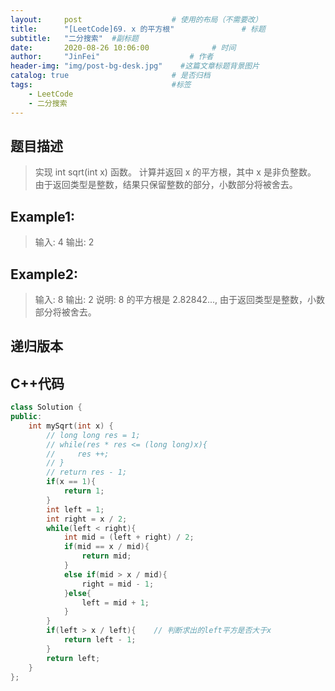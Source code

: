 ```yaml
---
layout:     post                    # 使用的布局（不需要改） 
title:      "[LeetCode]69. x 的平方根"               # 标题  
subtitle:   "二分搜索"  #副标题 
date:       2020-08-26 10:06:00              # 时间 
author:     "JinFei"                    # 作者 
header-img: "img/post-bg-desk.jpg"    #这篇文章标题背景图片 
catalog: true                       # 是否归档 
tags:                               #标签     
    - LeetCode 
    - 二分搜索
---
```


## 题目描述
> 实现 int sqrt(int x) 函数。
计算并返回 x 的平方根，其中 x 是非负整数。
由于返回类型是整数，结果只保留整数的部分，小数部分将被舍去。

## Example1:
 
> 输入: 4
输出: 2


## Example2:
 
> 输入: 8
输出: 2
说明: 8 的平方根是 2.82842..., 
     由于返回类型是整数，小数部分将被舍去。


## 递归版本

## C++代码
```C++
class Solution {
public:
    int mySqrt(int x) {
        // long long res = 1;
        // while(res * res <= (long long)x){
        //     res ++;
        // }
        // return res - 1;
        if(x == 1){
            return 1;
        }
        int left = 1;
        int right = x / 2;
        while(left < right){
            int mid = (left + right) / 2;
            if(mid == x / mid){
                return mid;
            }
            else if(mid > x / mid){
                right = mid - 1;
            }else{
                left = mid + 1;
            }
        }
        if(left > x / left){    // 判断求出的left平方是否大于x
            return left - 1;
        }
        return left;
    }
};
```
